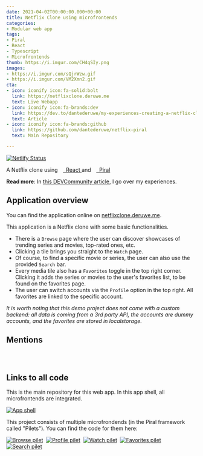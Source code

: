```yaml
---
date: 2021-04-02T00:00:00.000+00:00
title: Netflix Clone using microfrontends
categories:
- Modular web app
tags:
- Piral
- React
- Typescript
- Microfrontends
thumb: https://i.imgur.com/CH4qSIy.png
images:
- https://i.imgur.com/sQjrWzw.gif
- https://i.imgur.com/VM2Xmn2.gif
cta:
- icon: iconify icon:fa-solid:bolt
  link: https://netflixclone.deruwe.me
  text: Live Webapp
- icon: iconify icon:fa-brands:dev
  link: https://dev.to/dantederuwe/my-experiences-creating-a-netflix-clone-using-microfrontends-1n46
  text: Article
- icon: iconify icon:fa-brands:github
  link: https://github.com/dantederuwe/netflix-piral
  text: Main Repository

---
```

[![Netlify Status](https://api.netlify.com/api/v1/badges/b392f8ac-0ec3-44e8-bf19-1bfda4a7dfbd/deploy-status)](https://app.netlify.com/sites/netflix-piral/deploys)

<p>
<span>A Netflix clone using</span>
<span>
<a target="_blank" href="https://reactjs.org">
<img id="react-logo" src="https://i.imgur.com/gNxwwn1.png" height="10" />
 React
</a>
</span>
<span className="text-lightgray">and</span>
<span>
<a target="_blank" href="https://piral.io">
<img id="piral-logo" src="https://piral.io/logo-simple.f8667084.png" height="10" />
 Piral
</a>
</span>
</p>

**Read more**:  In [this DEVCommunity article](https://dev.to/dantederuwe/my-experiences-creating-a-netflix-clone-using-microfrontends-1n46), I go over my experiences.

## Application overview

You can find the application online on [netflixclone.deruwe.me](https://netflixclone.deruwe.me "netflixclone.deruwe.me").

This application is a Netflix clone with some basic functionalities.

* There is a `Browse` page where the user can discover showcases of trending
  series and movies, top-rated ones, etc.
* Clicking a tile brings you straight to the `Watch` page.
* Of course, to find a specific movie or series, the user can also use the
  provided `Search` bar.
* Every media tile also has a `Favorites` toggle in the top right corner.
  Clicking it adds the series or movies to the user's favorites list, to be
  found on the favorites page.<br>
* The user can switch accounts via the `Profile` option in the top right. All
  favorites are linked to the specific account.

_It is worth noting that this demo project does not come with a custom backend: all data is coming from a 3rd party API, the accounts are dummy accounts, and the favorites are stored in localstorage._

## Mentions

<div style="display: flex; gap: 1rem; flex-wrap: wrap">
<blockquote class="twitter-tweet" data-conversation="none" data-dnt="true" data-theme="dark"><a href="https://twitter.com/reactnewsletter/status/1375489477196574725?ref_src=twsrc%5Etfw"></a></blockquote>
<blockquote class="twitter-tweet" data-conversation="none" data-dnt="true" data-theme="dark"><a href="https://twitter.com/sebastienlorber/status/1376537886011559936?ref_src=twsrc%5Etfw"></a></blockquote>
<blockquote class="twitter-tweet" data-conversation="none" data-dnt="true" data-theme="dark"><a href="https://twitter.com/florianrappl/status/1372594384613543939?ref_src=twsrc%5Etfw"></a></blockquote>
<blockquote class="twitter-tweet" data-conversation="none" data-dnt="true" data-theme="dark"><a href="https://twitter.com/hackernoon/status/1373977770703917059?ref_src=twsrc%5Etfw"></a></blockquote>
</div>
<script async src="https://platform.twitter.com/widgets.js" charset="utf-8"></script>

## Links to all code

This is the main repository for this web app. In this app shell, all
microfrontends are integrated.

[![App shell](https://github-readme-stats.vercel.app/api/pin/?username=dantederuwe&repo=netflix-piral&theme=radical&icon_color=e4740c&text_color=fff)](https://github.com/dantederuwe/netflix-piral)

This project consists of multiple microfrondends (in the Piral framework called "Pilets"). You can find the code for them here:

[![Browse pilet](https://github-readme-stats.vercel.app/api/pin/?username=dantederuwe&repo=netflix-browse-pilet&theme=radical&icon_color=e4740c&text_color=fff)](https://github.com/dantederuwe/netflix-browse-pilet)
 [![Profile pilet](https://github-readme-stats.vercel.app/api/pin/?username=dantederuwe&repo=netflix-profile-pilet&theme=radical&icon_color=e4740c&text_color=fff)](https://github.com/dantederuwe/netflix-profile-pilet)
 [![Watch pilet](https://github-readme-stats.vercel.app/api/pin/?username=dantederuwe&repo=netflix-watch-pilet&theme=radical&icon_color=e4740c&text_color=fff)](https://github.com/dantederuwe/netflix-watch-pilet)
 [![Favorites pilet](https://github-readme-stats.vercel.app/api/pin/?username=dantederuwe&repo=netflix-favorites-pilet&theme=radical&icon_color=e4740c&text_color=fff)](https://github.com/dantederuwe/netflix-favorites-pilet)
 [![Search pilet](https://github-readme-stats.vercel.app/api/pin/?username=dantederuwe&repo=netflix-search-pilet&theme=radical&icon_color=e4740c&text_color=fff)](https://github.com/dantederuwe/netflix-search-pilet)